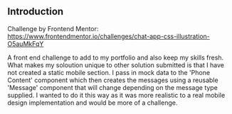
## Introduction
Challenge by Frontend Mentor: https://www.frontendmentor.io/challenges/chat-app-css-illustration-O5auMkFqY

A front end challenge to add to my portfolio and also keep my skills fresh.
What makes my soloution unique to other solution submitted is that I have not created a static mobile section. I pass in mock data to the 'Phone Content' component which then creates the messages using a reusable 'Message' component that will change depending on the message type supplied. I wanted to do it this way as it was more realistic to a real mobile design implementation and would be more of a challenge.
